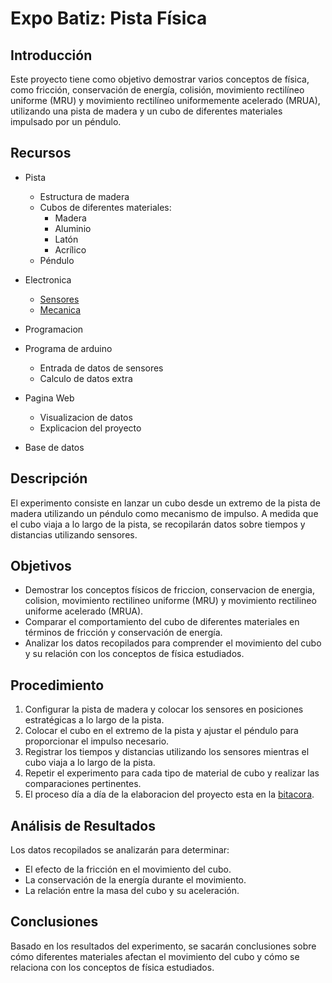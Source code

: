 # Expo Batiz: Pista Física

## Introducción
Este proyecto tiene como objetivo demostrar varios conceptos de física, como fricción, conservación de energía, colisión, movimiento rectilíneo uniforme (MRU) y movimiento rectilíneo uniformemente acelerado (MRUA), utilizando una pista de madera y un cubo de diferentes materiales impulsado por un péndulo.

## Recursos
- Pista
	- Estructura de madera
	- Cubos de diferentes materiales:
	  - Madera
	  - Aluminio
	  - Latón
	  - Acrílico
	- Péndulo
 
- Electronica
	- [Sensores](docs/Sensores.md)
	- [Mecanica](docs/Mecanica.md)

- Programacion
- Programa de arduino
	- Entrada de datos de sensores
	- Calculo de datos extra
- Pagina Web
	- Visualizacion de datos
	- Explicacion del proyecto
- Base de datos

## Descripción
El experimento consiste en lanzar un cubo desde un extremo de la pista de madera utilizando un péndulo como mecanismo de impulso. A medida que el cubo viaja a lo largo de la pista, se recopilarán datos sobre tiempos y distancias utilizando sensores.

## Objetivos
- Demostrar los conceptos físicos de friccion, conservacion de energia, colision, movimiento rectilineo uniforme (MRU) y movimiento rectilineo uniforme acelerado (MRUA).
- Comparar el comportamiento del cubo de diferentes materiales en términos de fricción y conservación de energía.
- Analizar los datos recopilados para comprender el movimiento del cubo y su relación con los conceptos de física estudiados.

## Procedimiento
1. Configurar la pista de madera y colocar los sensores en posiciones estratégicas a lo largo de la pista.
2. Colocar el cubo en el extremo de la pista y ajustar el péndulo para proporcionar el impulso necesario.
3. Registrar los tiempos y distancias utilizando los sensores mientras el cubo viaja a lo largo de la pista.
4. Repetir el experimento para cada tipo de material de cubo y realizar las comparaciones pertinentes.
5. El proceso día a día de la elaboracion del proyecto esta en la [bitacora](docs/Bitacora.md).

## Análisis de Resultados
Los datos recopilados se analizarán para determinar:

- El efecto de la fricción en el movimiento del cubo.
- La conservación de la energía durante el movimiento.
- La relación entre la masa del cubo y su aceleración.

## Conclusiones
Basado en los resultados del experimento, se sacarán conclusiones sobre cómo diferentes materiales afectan el movimiento del cubo y cómo se relaciona con los conceptos de física estudiados.